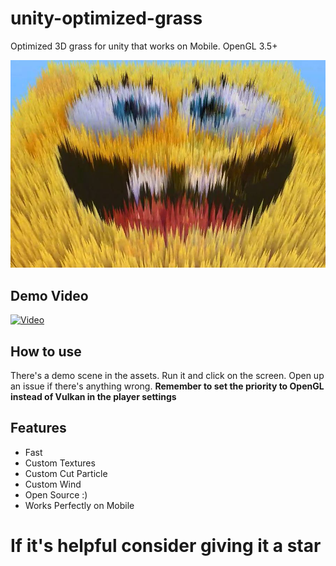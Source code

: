 # unity-optimized-grass
Optimized 3D grass for unity that works on Mobile. OpenGL 3.5+

![grass](grass.JPG "Grass")


## Demo Video
[![Video](http://img.youtube.com/vi/c3KYDKaxK60/0.jpg)](http://www.youtube.com/watch?v=c3KYDKaxK60 "Unity Grass Shader")

## How to use
There's a demo scene in the assets. Run it and click on the screen. Open up an issue if there's anything wrong.
**Remember to set the priority to OpenGL instead of Vulkan in the player settings**

## Features


* Fast
* Custom Textures
* Custom Cut Particle
* Custom Wind
* Open Source :)
* Works Perfectly on Mobile

# If it's helpful consider giving it a star

